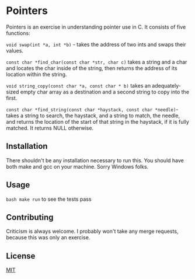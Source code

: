 # Pointers

Pointers is an exercise in understanding pointer use in C. It consists of five functions:

`void swap(int *a, int *b)` - takes the address of two ints and swaps their values.

`const char *find_char(const char *str, char c)` takes a string and a char and locates the
char inside of the string, then returns the address of its location within the string.

`void string_copy(const char *a, const char * b)` takes an adequately-sized empty char array
as a destination and a second string to copy into the first.

`const char *find_string(const char *haystack, const char *needle)`- takes a string to search,
the haystack, and a string to match, the needle, and returns the location of the start of that string
in the haystack, if it is fully matched. It returns NULL otherwise.

## Installation

There shouldn't be any installation necessary to run this. You should have both make and gcc on your machine. Sorry Windows folks.

## Usage

```bash make run``` to see the tests pass

## Contributing

 Criticism is always welcome. I probably won't take any merge requests, because this was only an exercise.

## License

[MIT](https://choosealicense.com/licenses/mit/)
